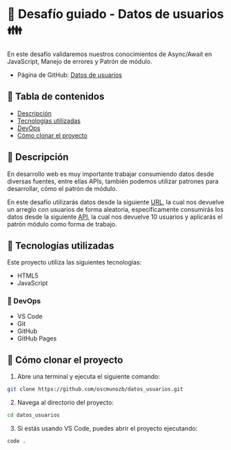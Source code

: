# &#128105; Desafío guiado - Datos de usuarios &#128106;
En este desafío validaremos nuestros conocimientos de Async/Await en JavaScript, Manejo
de errores y Patrón de módulo.
- Página de GitHub: [ Datos de usuarios](https://oscmunozb.github.io/datos_usuarios/)

## &#129492; Tabla de contenidos
- [Descripción](#-descripción)
- [Tecnologías utilizadas](#-tecnologías-utilizadas)
- [DevOps](#-devops)
- [Cómo clonar el proyecto](#-cómo-clonar-el-proyecto)

## &#128102; Descripción 
En desarrollo web es muy importante trabajar consumiendo datos desde diversas fuentes, entre ellas APIs, también podemos utilizar patrones para desarrollar, cómo el patrón de módulo.

En este desafío utilizarás datos desde la siguiente [URL](https://randomuser.me/), la cual nos devuelve un arreglo con usuarios de forma aleatoria, específicamente consumirás los datos desde la siguiente [API](https://randomuser.me/api/?results=10), la cual nos devuelve 10 usuarios y aplicarás el patrón módulo como forma de trabajo.

## &#128103; Tecnologías utilizadas
Este proyecto utiliza las siguientes tecnologías:
- HTML5
- JavaScript

### &#128117; DevOps
- VS Code
- Git
- GitHub
- GitHub Pages

## &#128119; Cómo clonar el proyecto
1. Abre una terminal y ejecuta el siguiente comando:
```bash
git clone https://github.com/oscmunozb/datos_usuarios.git
```
2. Navega al directorio del proyecto:
```bash
cd datos_usuarios
```
3. Si estás usando VS Code, puedes abrir el proyecto ejecutando:
```bash
code .
```
